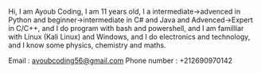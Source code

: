 Hi, I am Ayoub Coding, I am 11 years old, I a intermediate->advenced in Python and beginner->intermediate in C# and Java and Advenced->Expert in C/C++, and I do program with bash and powershell, and I am familliar with Linux (Kali Linux) and Windows, and I do electronics and technology, and I know some physics, chemistry and maths.

Email : ayoubcoding56@gmail.com
Phone number : +212690970142
